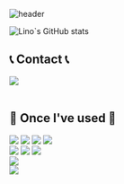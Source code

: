 
<!--
**Kimdongli/Kimdongli** is a ✨ _special_ ✨ repository because its `README.md` (this file) appears on your GitHub profile.

Here are some ideas to get you started:

- 🔭 I’m currently working on ...
- 🌱 I’m currently learning ...
- 👯 I’m looking to collaborate on ...
- 🤔 I’m looking for help with ...
- 💬 Ask me about ...
- 📫 How to reach me: ...
- 😄 Pronouns: ...
- ⚡ Fun fact: ...
-->
![header](https://capsule-render.vercel.app/api?type=waving&color=timeGradient&text=Welcome%20to%20Kimdong%20GitHub%20👋&animation=twinkling&fontSize=45&fontAlignY=40&fontAlign=50&height=160)

![Lino`s GitHub stats](https://github-readme-stats.vercel.app/api?username=Kimdongli&show_icons=true&theme=radical)

## 📞 Contact 📞
<div style="display:flex; flex-direction:row;">
<a href="mailto:kjs199782@gmail.com">
        <img src="https://img.shields.io/badge/Gmail-EA4335?style=for-the-badge&logo=Gmail&logoColor=white">
</a>
</div><br>

## 🔨 Once I've used 🔨

<p align="center">
   <div>
     <img src="https://img.shields.io/badge/JAVA-007396?style==for-the-badge&logo=JAVA&logoColor=white">
     <img src="https://img.shields.io/badge/html5-E34F26?style=flat-square&logo=html5&logoColor=white">
     <img src="https://img.shields.io/badge/bootstrap-7952B3?style=flat-square&logo=bootstrap&logoColor=white">
     <img src="https://img.shields.io/badge/javascript-F7DF1E?style=flat-square&logo=javascript&logoColor=black"><br>
     <img src="https://img.shields.io/badge/MySQL-4479A1?style=for-the-badge&logo=MySQL&logoColor=white">
     <img src="https://img.shields.io/badge/Spring-6DB33F?style=for-the-badge&logo=Spring&logoColor=white">
     <img src="https://img.shields.io/badge/Spring Boot-6DB33F?style=for-the-badge&logo=spring boot&logoColor=white"><br>
     <img src="https://img.shields.io/badge/apache tomcat-F8DC75?style=for-the-badge&logo=apachetomcat&logoColor=black"><br>
     <img src="https://img.shields.io/badge/github-181717?style=for-the-badge&logo=github&logoColor=white">
   </div>
 </div>
</p>
